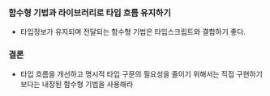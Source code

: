 ### 함수형 기법과 라이브러리로 타입 흐름 유지하기

- 타입정보가 유지되며 전달되는 함수형 기법은 타입스크립트와 결합하기 좋다.

### 결론 

- 타입 흐름을 개선하고 명시적 타입 구문의 필요성을 줄이기 위해서는 직접 구현하기보다는 내장된 함수형 기법을 사용해라
